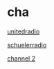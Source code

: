 # cha

[unitedradio](http://unitedradio.stream.laut.fm/unitedradio)

[schuelerradio](http://schuelerradio.stream.laut.fm/schuelerradio)

[channel 2](http://channel-2.stream.laut.fm/channel-2)

